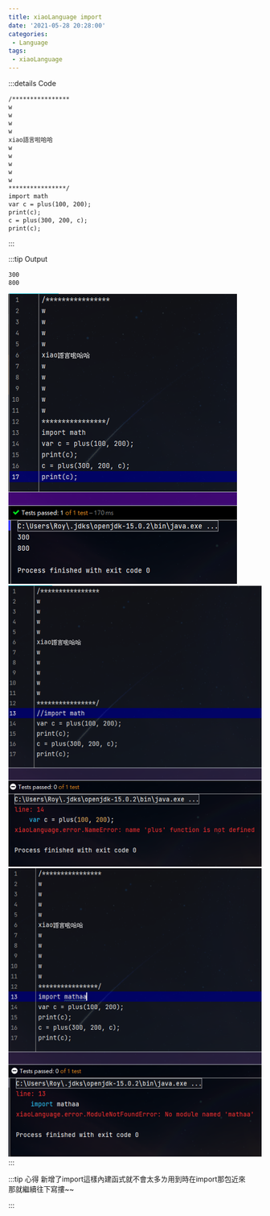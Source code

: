 ```yaml
---
title: xiaoLanguage import
date: '2021-05-28 20:28:00'
categories:
 - Language
tags:
 - xiaoLanguage
---
```


:::details Code
```
/****************
w
w
w
w
xiao語言啦哈哈
w
w
w
w
w
****************/
import math
var c = plus(100, 200);
print(c);
c = plus(300, 200, c);
print(c);
```
:::

:::tip Output
```
300
800
```
![就是圖片別懷疑](./image/code-19.png)
![就是圖片別懷疑](./image/code-20.png)
![就是圖片別懷疑](./image/code-21.png)
:::

:::tip 心得
新增了import這樣內建函式就不會太多ㄌ用到時在import那包近來 <br>
那就繼續往下寫摟~~

:::

